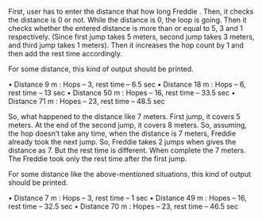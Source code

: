 First, user has to enter the distance that how long Freddie . Then, it checks the distance is 0 or not. While the distance is 0, the loop is going. Then it checks whether the entered distance is more than or equal to 5, 3 and 1 respectively. (Since first jump takes 5 meters, second jump takes 3 meters, and third jump takes 1 meters). Then it increases the hop count by 1 and then add the rest time accordingly.

For some distance, this kind of output should be printed.

•	Distance 9 m : Hops – 3, rest time – 6.5 sec
•	Distance 18 m : Hops – 6, rest time – 13 sec
•	Distance 50 m : Hopes – 16, rest time – 33.5 sec
•	Distance 71 m : Hopes – 23, rest time – 48.5 sec


So, what happened to the distance like 7 meters. First jump, it covers 5 meters. At the end of the second jump, it covers 8 meters. So, assuming, the hop doesn’t take any time, when the distance is 7 meters, Freddie already took the next jump. So, Freddie takes 2 jumps when gives the distance as 7. But the rest time is different. When complete the 7 meters. The Freddie took only the rest time after the first jump.

For some distance like the above-mentioned situations, this kind of output should be printed.

•	Distance 7 m : Hops – 3, rest time – 1 sec
•	Distance 49 m : Hopes – 16, rest time – 32.5 sec
•	Distance 70 m : Hopes – 23, rest time – 46.5 sec

